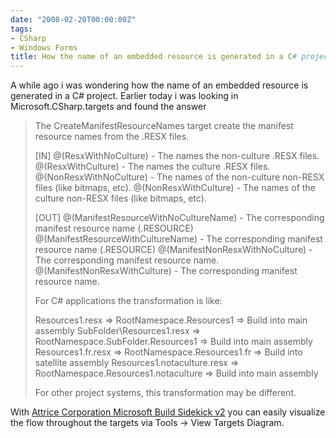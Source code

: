 ```yaml
---
date: "2008-02-20T00:00:00Z"
tags:
- CSharp
- Windows Forms
title: How the name of an embedded resource is generated in a C# project
---
```

A while ago i was wondering how the name of an embedded resource is generated in a C&#35; project. Earlier today i was looking in Microsoft.CSharp.targets and found the answer

> The CreateManifestResourceNames target create the manifest resource names from the .RESX files.
>
> [IN]
> @(ResxWithNoCulture) - The names the non-culture .RESX files.
> @(ResxWithCulture) - The names the culture .RESX files.
> @(NonResxWithNoCulture) - The names of the non-culture non-RESX files (like bitmaps, etc).
> @(NonResxWithCulture) - The names of the culture non-RESX files (like bitmaps, etc).
> 
> [OUT]
> @(ManifestResourceWithNoCultureName) - The corresponding manifest resource name (.RESOURCE)
> @(ManifestResourceWithCultureName) - The corresponding manifest resource name (.RESOURCE)
> @(ManifestNonResxWithNoCulture) - The corresponding manifest resource name.
> @(ManifestNonResxWithCulture) - The corresponding manifest resource name.
> 
> For C# applications the transformation is like:
> 
> Resources1.resx => RootNamespace.Resources1 => Build into main assembly
> SubFolder\Resources1.resx => RootNamespace.SubFolder.Resources1 => Build into main assembly
> Resources1.fr.resx => RootNamespace.Resources1.fr => Build into satellite assembly
> Resources1.notaculture.resx => RootNamespace.Resources1.notaculture => Build into main assembly
> 
> For other project systems, this transformation may be different.

With [Attrice Corporation Microsoft Build Sidekick v2](http://www.attrice.info/msbuild/index.htm) you can easily visualize the flow throughout the targets via Tools -> View Targets Diagram.
